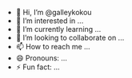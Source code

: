 - 👋 Hi, I’m @galleykokou
- 👀 I’m interested in ...
- 🌱 I’m currently learning ...
- 💞️ I’m looking to collaborate on ...
- 📫 How to reach me ...
- 😄 Pronouns: ...
- ⚡ Fun fact: ...

<!---
galleykokou/galleykokou is a ✨ special ✨ repository because its `README.md` (this file) appears on your GitHub profile.
You can click the Preview link to take a look at your changes.
--->

